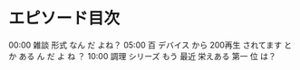 # エピソード目次

00:00  雑談 形式 なん だ よね？
05:00 百 デバイス から 200再生 されてます とか ある ん だ よ ね ？
10:00  調理 シリーズ もう 最近 栄えある 第一 位 は？